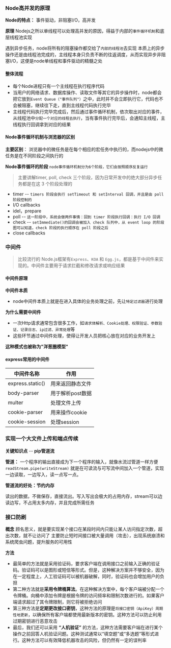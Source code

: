 ### Node高并发的原理

**Node的特点：** 事件驱动，非阻塞I/O，高并发

**原理**
Nodejs之所以单线程可以处理高并发的原因，得益于内部的`事件循环机制`和底层线程池实现

遇到异步任务，node将所有的阻塞操作都交给了`内部的线程池`去实现
本质上的异步操作还是由线程池完成的，主线程本身只负责不断的往返调度，从而实现异步非阻塞I/O，这便是node单线程和事件驱动的精髓之处

#### 整体流程

* 每个Node进程只有一个主线程在执行程序代码
* 当用户的网络请求、数据库操作、读取文件等其它的异步操作时，node都会把它放到`Event Queue（"事件队列"）`之中，此时并不会立即执行它，代码也不会被阻塞，继续往下走，直到主线程代码执行完毕
* 主线程代码执行完毕完成后，然后通过事件循环机制，依次取出对应的事件，从线程池中`分配一个对应的线程去执行`，当有事件执行完毕后，会通知主线程，主线程执行回调拿到对应的结果

#### Node事件循环机制与浏览器的区别

**主要区别**：
浏览器中的微任务是在每个相应的宏任务中执行的，而nodejs中的微任务是在不同阶段之间执行的

**Node事件循环的阶段**
`node事件循环机制分为6个阶段，它们会按照顺序反复运行`

> 主要讲解timer, poll, check 三个阶段，因为日常开发中的绝大部分异步任务都是在这 3 个阶段处理的
* timer -- `timers 阶段会执行 setTimeout 和 setInterval 回调，并且是由 poll 阶段控制的`
* I/O callbacks
* idel，prepare
* poll -- `这一阶段中，系统会做两件事情：回到 timer 阶段执行回调：执行 I/O 回调`
* check -- `setImmediate()的回调会被加入 check 队列中，从 event loop 的阶段图可以知道，check 阶段的执行顺序在 poll 阶段之后`
* close callbacks

### 中间件

> 比较流行的 Node.js框架有`Express`、`KOA` 和 `Egg.js`，都是基于中间件来实现的。中间件主要用于请求拦截和修改请求或响应结果

#### 中间件原理
**中间件本质**
* node中间件本质上就是在进入具体的业务处理之前，先让`特定过滤器`进行处理

**为什么需要中间件**
* 一次Http请求通常包含很多工作，如`请求体解析、Cookie处理、权限验证、参数验证、记录日志、ip过滤、异常处理`等
* 这些环节通过中间件处理，使得让开发人员把核心放在对应的业务开发上

**这种模式也被称为"洋葱圈模型"**

#### express常用的中间件

|中间件名称|作用|
|---|---|
|express.static()|用来返回静态文件|
|body-parser|用于解析post数据|
|multer|处理文件上传|
|cookie-parser|用来操作cookie|
|cookie-session|处理session|
### 实现一个大文件上传和端点传续

**关键知识点** -- **pip管道流**

**管道：** 一个程序的输出直接成为下一个程序的输入，就像水流过管道一样方便 `readStream.pipe(writeStream)` 就是在可读流与可写流中间加入一个管道，实现一边读取，一边写入，读一点写一点。

**管道流的好处：节约内存**

读出的数据，不做保存，直接流出。写入写出会极大的占用内存，stream可以边读边写，不占用太多内存，并且完成所需任务

### 接口防刷

**概念**
顾名思义，就是要实现某个接口在某段时间内只能让某人访问指定次数，超出次数，就不让访问了
主要防止短时间接口被大量调用（攻击），出现系统崩溃和系统爬虫问题，提升服务的可用性

**方法**
* 最简单的方法就是采用验证码，要求客户端在调用接口之前输入正确的验证码。验证码可以是图形或短信等形式。但是，这种解决方案并不够安全，因为在一定程度上，人工验证码可以被机器破解，同时，验证码也会增加用户的负担
* 第二种方法就是**采用令牌桶算法**。在这种解决方案中，每个客户端被分配一个令牌桶。向桶中添加令牌是根据令牌的访问频率和限制次数进行的。如果客户端请求超过了其令牌限制，则它将被拒绝访问
* 第三种方法是**定期更改接口密钥**，这种方法的原理是`将接口密钥（ApiKey）周期性地更新`，以确保所有客户端都使用最新版本的密钥。这种方法可以防止利用过期密钥进行恶意攻击
* 最后，我们还可以采用 **“人机验证”** 的方法，这种方法需要客户端在进行某个操作之前回答人机验证问题。这种测试通常以“填空题”或“多选题”等形式进行。这种方法可以有效降低机器攻击的风险，但仍然有一定的误判率



